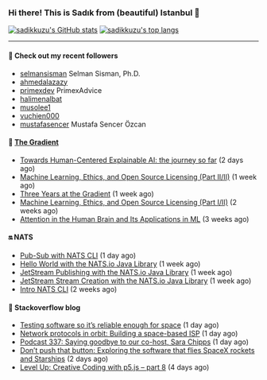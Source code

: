 ### Hi there! This is Sadık from (beautiful) Istanbul 👋

[![sadikkuzu's GitHub stats](https://github-readme-stats.vercel.app/api?username=sadikkuzu&show_icons=true&theme=dark&hide=stars&hide_title=true)](https://github.com/sadikkuzu)
[![sadikkuzu's top langs](https://github-readme-stats.vercel.app/api/top-langs/?username=sadikkuzu&langs_count=6&layout=compact&theme=dark&hide_title=true)](https://github.com/sadikkuzu)

---

#### 🔭 Check out my recent followers

- [selmansisman](https://github.com/selmansisman) Selman Sisman, Ph.D.
- [ahmedalazazy](https://github.com/ahmedalazazy) 
- [primexdev](https://github.com/primexdev) PrimexAdvice
- [halimenalbat](https://github.com/halimenalbat) 
- [musolee1](https://github.com/musolee1) 
- [vuchien000](https://github.com/vuchien000) 
- [mustafasencer](https://github.com/mustafasencer) Mustafa Sencer Özcan


#### 🔻 [The Gradient](https://thegradient.pub)

- [Towards Human-Centered Explainable AI: the journey so far](https://thegradient.pub/human-centered-explainable-ai/) (2 days ago)
- [Machine Learning, Ethics, and Open Source Licensing (Part II/II)](https://thegradient.pub/machine-learning-ethics-and-open-source-licensing-2/) (1 week ago)
- [Three Years at the Gradient](https://thegradient.pub/three-years-at-the-gradient/) (1 week ago)
- [Machine Learning, Ethics, and Open Source Licensing (Part I/II)](https://thegradient.pub/machine-learning-ethics-and-open-source-licensing/) (2 weeks ago)
- [Attention in the Human Brain and Its Applications in ML](https://thegradient.pub/attention-in-human-brain-and-its-applications-in-ml/) (3 weeks ago)


#### 🔛 NATS

- [Pub-Sub with NATS CLI](https://nats.io/blog/nats-cli-pub-sub/) (1 day ago)
- [Hello World with the NATS.io Java Library](https://nats.io/blog/hello-world-java-client/) (1 week ago)
- [JetStream Publishing with the NATS.io Java Library](https://nats.io/blog/jetstream-java-client-02-publish/) (1 week ago)
- [JetStream Stream Creation with the NATS.io Java Library](https://nats.io/blog/jetstream-java-client-01-stream-create/) (1 week ago)
- [Intro NATS CLI](https://nats.io/blog/nats-cli-intro/) (2 weeks ago)


#### 📰 Stackoverflow blog

- [Testing software so it’s reliable enough for space](https://stackoverflow.blog/2021/05/11/testing-software-so-its-reliable-enough-for-space/) (1 day ago)
- [Network protocols in orbit: Building a space-based ISP](https://stackoverflow.blog/2021/05/11/building-a-space-based-isp/) (1 day ago)
- [Podcast 337: Saying goodbye to our co-host, Sara Chipps](https://stackoverflow.blog/2021/05/11/podcast-337-saying-goodbye-to-our-co-host-sara-chipps/) (1 day ago)
- [Don’t push that button: Exploring the software that flies SpaceX rockets and Starships](https://stackoverflow.blog/2021/05/10/dont-push-that-button-exploring-the-software-that-flies-spacex-starships/) (2 days ago)
- [Level Up: Creative Coding with p5.js – part 8](https://stackoverflow.blog/2021/05/08/level-up-creative-coding-with-p5-js-part-8/) (4 days ago)



